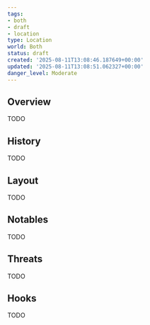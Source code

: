 ```yaml
---
tags:
- both
- draft
- location
type: Location
world: Both
status: draft
created: '2025-08-11T13:08:46.187649+00:00'
updated: '2025-08-11T13:08:51.062327+00:00'
danger_level: Moderate
---
```



## Overview

TODO
## History

TODO
## Layout

TODO
## Notables

TODO
## Threats

TODO
## Hooks

TODO
